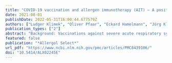 ```yaml
---
title: "COVID-19 vaccination and allergen immunotherapy (AIT) – A position paper of the German Society for Applied Allergology (AeDA) and the German Society for Allergology and Clinical Immunology (DGAKI)"
date: 2021-08-01
publishDate: 2022-05-31T16:00:44.677579Z
authors: ["Ludger Klimek", "Oliver Pfaar", "Eckard Hamelmann", "Jörg Kleine-Tebbe", "Christian Taube", "Martin Wagenmann", "Thomas Werfel", "Randolf Brehler", "Natalija Novak", "Norbert Mülleneisen", "Sven Becker", "Margitta Worm"]
publication_types: ["2"]
abstract: "Background: Vaccinations against severe acute respiratory syndrome coronavirus type 2 (SARS-CoV-2) are intended to induce an immune response to protect against infection/disease. Allergen immunotherapy (AIT) is thought to induce a (different) immune response, e.g., to induce tolerance to allergens. In this position paper we clarify how to use AIT in temporal relation to COVID-19 vaccination. Four SARS-CoV-2 vaccines are currently approved in the EU, and their possible immunological interactions with AIT are described together with practical recommendations for use. Materials and methods: Based on the internationally published literature, this position paper provides specific recommendations for the use of AIT in temporal relation to a SARS-CoV-2 vaccination. Results: AIT is used in 1) allergic rhinitis, 2) allergic bronchial asthma, 3) insect venom allergy, 4) food allergy (peanut). Conclusion: For the continuation of an ongoing AIT, we recommend an interval of 1 week before and after vaccination for subcutaneous immunotherapy (SCIT). For sublingual immunotherapy (SLIT) and oral immunotherapy (OIT), we recommend taking them up to the day before vaccination and a break of 2 – 7 days after vaccination. Initiation of a new SCIT, SLIT, or OIT should be delayed until 1 week after the day of the second vaccination. For SCIT, we generally recommend an interval of ~ 1 week to COVID-19 vaccination."
featured: false
publication: "*Allergol Select*"
url_pdf: "https://www.ncbi.nlm.nih.gov/pmc/articles/PMC8439106/"
doi: "10.5414/ALX02245E"
---
```


